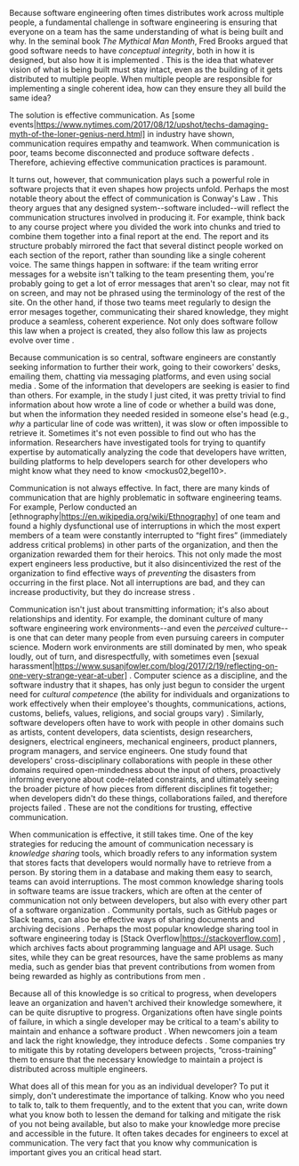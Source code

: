 Because software engineering often times distributes work across multiple people, a fundamental challenge in software engineering is ensuring that everyone on a team has the same understanding of what is being built and why. 			In the seminal book _The Mythical Man Month_, Fred Brooks argued that good software needs to have *conceptual integrity*, both in how it is designed, but also how it is implemented <brooks95>. This is the idea that whatever vision of what is being built must stay intact, even as the building of it gets distributed to multiple people. When multiple people are responsible for implementing a single coherent idea, how can they ensure they all build the same idea?
		
The solution is effective communication. As [some events|https://www.nytimes.com/2017/08/12/upshot/techs-damaging-myth-of-the-loner-genius-nerd.html] in industry have shown, communication requires empathy and teamwork. When communication is poor, teams become disconnected and produce software defects <bettenburg13>. Therefore, achieving effective communication practices is paramount.
		
It turns out, however, that communication plays such a powerful role in software projects that it even shapes how projects unfold. Perhaps the most notable theory about the effect of communication is Conway's Law <conway68>. This theory argues that any designed system--software included--will reflect the communication structures involved in producing it. For example, think back to any course project where you divided the work into chunks and tried to combine them together into a final report at the end. The report and its structure probably mirrored the fact that several distinct people worked on each section of the report, rather than sounding like a single coherent voice. The same things happen in software: if the team writing error messages for a website isn't talking to the team presenting them, you're probably going to get a lot of error messages that aren't so clear, may not fit on screen, and may not be phrased using the terminology of the rest of the site. On the other hand, if those two teams meet regularly to design the error mesages together, communicating their shared knowledge, they might produce a seamless, coherent experience. Not only does software follow this law when a project is created, they also follow this law as projects evolve over time <zhou11>.

Because communication is so central, software engineers are constantly seeking information to further their work, going to their coworkers' desks, emailing them, chatting via messaging platforms, and even using social media <ko07>. Some of the information that developers are seeking is easier to find than others. For example, in the study I just cited, it was pretty trivial to find information about how wrote a line of code or whether a build was done, but when the information they needed resided in someone else's head (e.g., _why_ a particular line of code was written), it was slow or often impossible to retrieve it. Sometimes it's not even possible to find out who has the information. Researchers have investigated tools for trying to quantify expertise by automatically analyzing the code that developers have written, building platforms to help developers search for other developers who might know what they need to know <mockus02,begel10>.

Communication is not always effective. In fact, there are many kinds of communication that are highly problematic in software engineering teams. For example, Perlow <perlow99> conducted an [ethnography|https://en.wikipedia.org/wiki/Ethnography] of one team and found a highly dysfunctional use of interruptions in which the most expert members of a team were constantly interrupted to &ldquo;fight fires&rdquo; (immediately address critical problems) in other parts of the organization, and then the organization rewarded them for their heroics. This not only made the most expert engineers less productive, but it also disincentivized the rest of the organization to find effective ways of _preventing_ the disasters from occurring in the first place. Not all interruptions are bad, and they can increase productivity, but they do increase stress <mark08>.

Communication isn't just about transmitting information; it's also about relationships and identity. For example, the dominant culture of many software engineering work environments--and even the _perceived_ culture--is one that can deter many people from even pursuing careers in computer science. Modern work environments are still dominated by men, who speak loudly, out of turn, and disrespectfully, with sometimes even [sexual harassment|https://www.susanjfowler.com/blog/2017/2/19/reflecting-on-one-very-strange-year-at-uber] <wang16>. Computer science as a discipline, and the software industry that it shapes, has only just begun to consider the urgent need for _cultural competence_ (the ability for individuals and organizations to work effectively when their employee's thoughts, communications, actions, customs, beliefs, values, religions, and social groups vary) <washington20>.  Similarly, software developers often have to work with people in other domains such as artists, content developers, data scientists, design researchers, designers, electrical engineers, mechanical engineers, product planners, program managers, and service engineers. One study found that developers' cross-disciplinary collaborations with people in these other domains required open-mindedness about the input of others, proactively informing everyone about code-related constraints, and ultimately seeing the broader picture of how pieces from different disciplines fit together; when developers didn't do these things, collaborations failed, and therefore projects failed <li17>. These are not the conditions for trusting, effective communication.

When communication is effective, it still takes time. One of the key strategies for reducing the amount of communication necessary is _knowledge sharing_ tools, which broadly refers to any information system that stores facts that developers would normally have to retrieve from a person. By storing them in a database and making them easy to search, teams can avoid interruptions. The most common knowledge sharing tools in software teams are issue trackers, which are often at the center of communication not only between developers, but also with every other part of a software organization <bertram10>. Community portals, such as GitHub pages or Slack teams, can also be effective ways of sharing documents and archiving decisions <treude11>. Perhaps the most popular knowledge sharing tool in software engineering today is [Stack Overflow|https://stackoverflow.com] <atwood16>, which archives facts about programming language and API usage. Such sites, while they can be great resources, have the same problems as many media, such as gender bias that prevent contributions from women from being rewarded as highly as contributions from men <may19>.
		
Because all of this knowledge is so critical to progress, when developers leave an organization and haven't archived their knowledge somewhere, it can be quite disruptive to progress. Organizations often have single points of failure, in which a single developer may be critical to a team's ability to maintain and enhance a software product <rigby16>. When newcomers join a team and lack the right knowledge, they introduce defects <foucault15>. Some companies try to mitigate this by rotating developers between projects, &ldquo;cross-training&rdquo; them to ensure that the necessary knowledge to maintain a project is distributed across multiple engineers.
	
What does all of this mean for you as an individual developer? To put it simply, don't underestimate the importance of talking. Know who you need to talk to, talk to them frequently, and to the extent that you can, write down what you know both to lessen the demand for talking and mitigate the risk of you not being available, but also to make your knowledge more precise and accessible in the future. It often takes decades for engineers to excel at communication. The very fact that you know why communication is important gives you an critical head start.